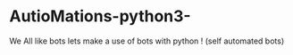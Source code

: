 # AutioMations-python3-
We All like bots lets make a use of bots with python  ! (self automated bots)
